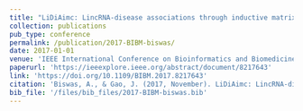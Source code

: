 ```yaml
---
title: "LiDiAimc: LincRNA-disease associations through inductive matrix completion"
collection: publications
pub_type: conference
permalink: /publication/2017-BIBM-biswas/
date: 2017-01-01
venue: 'IEEE International Conference on Bioinformatics and Biomedicine (BIBM)'
paperurl: 'https://ieeexplore.ieee.org/abstract/document/8217643'
link: 'https://doi.org/10.1109/BIBM.2017.8217643'
citation: 'Biswas, A., & Gao, J. (2017, November). LiDiAimc: LincRNA-disease associations through inductive matrix completion. In 2017 IEEE International Conference on Bioinformatics and Biomedicine (BIBM) (pp. 158-163). IEEE.'
bib_file: '/files/bib_files/2017-BIBM-biswas.bib'
---
```





